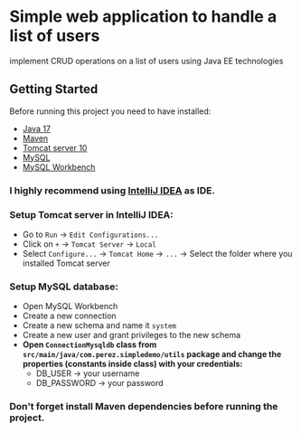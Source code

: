 # Simple web application to handle a list of users
implement CRUD operations on a list of users using Java EE technologies

## Getting Started
Before running this project you need to have installed:
* [Java 17](https://www.oracle.com/java/technologies/javase/jdk17-archive-downloads.html)
* [Maven](https://maven.apache.org/download.cgi)
* [Tomcat server 10](https://tomcat.apache.org/download-10.cgi)
* [MySQL](https://dev.mysql.com/downloads/mysql/)
* [MySQL Workbench](https://dev.mysql.com/downloads/workbench/)

### I highly recommend using [IntelliJ IDEA](https://www.jetbrains.com/idea/download/#section=windows) as IDE.

### Setup Tomcat server in IntelliJ IDEA:
* Go to `Run` -> `Edit Configurations...`
* Click on `+` -> `Tomcat Server` -> `Local`
* Select `Configure...` -> `Tomcat Home` -> `...` -> Select the folder where you installed Tomcat server

### Setup MySQL database:
* Open MySQL Workbench
* Create a new connection
* Create a new schema and name it `system`
* Create a new user and grant privileges to the new schema
* **Open `ConnectionMysqldb` class from `src/main/java/com.perez.simpledemo/utils` package and change the properties (constants inside class) 
with your credentials:**
  * DB_USER -> your username
  * DB_PASSWORD -> your password 


### Don't forget install Maven dependencies before running the project.